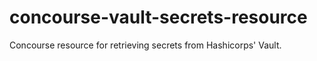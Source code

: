# concourse-vault-secrets-resource
Concourse resource for retrieving secrets from Hashicorps' Vault.
